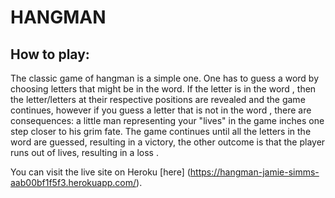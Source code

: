 # HANGMAN

## How to play:

The classic game of hangman is a simple one. One has to guess a word by choosing letters that might be in the word. If the letter is in the word , then the letter/letters at their respective positions are revealed and the game continues, however if you guess a letter that is not in the word , there are consequences: a little man representing your "lives" in the game inches one step closer to his grim fate. The game continues until all the letters in the word are guessed, resulting in a victory, the other outcome is that the player runs out of lives, resulting in a loss . 

You can visit the live site on Heroku [here] (https://hangman-jamie-simms-aab00bf1f5f3.herokuapp.com/).